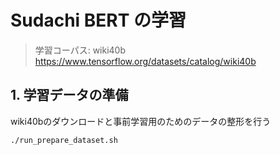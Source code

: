 # Sudachi BERT の学習

> 学習コーパス: wiki40b  
> https://www.tensorflow.org/datasets/catalog/wiki40b

## 1. 学習データの準備

wiki40bのダウンロードと事前学習用のためのデータの整形を行う

```shell script
./run_prepare_dataset.sh
```